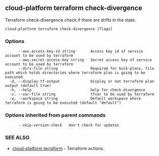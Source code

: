 ## cloud-platform terraform check-divergence

Terraform check-divergence check if there are drifts in the state.

```
cloud-platform terraform check-divergence [flags]
```

### Options

```
      --aws-access-key-id string       Access key id of service account to be used by terraform
      --aws-secret-access-key string   Secret access key of service account to be used by terraform
      --dirs-file string               Required for bulk-plans, file path which holds directories where terraform plan is going to be executed
  -d, --display-tf-output              Display or not terraform plan output (default true)
  -h, --help                           help for check-divergence
  -v, --var-file string                tfvar to be used by terraform
  -w, --workspace string               Default workspace where terraform is going to be executed (default "default")
```

### Options inherited from parent commands

```
      --skip-version-check   don't check for updates
```

### SEE ALSO

* [cloud-platform terraform](cloud-platform_terraform.md)	 - Terraform actions.

